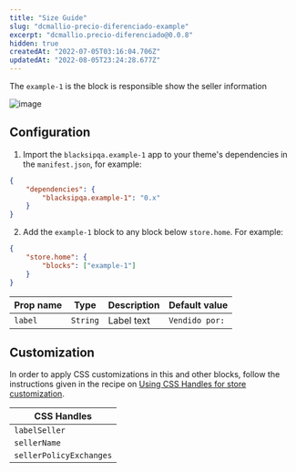 ```yaml
---
title: "Size Guide"
slug: "dcmallio-precio-diferenciado-example"
excerpt: "dcmallio.precio-diferenciado@0.0.8"
hidden: true
createdAt: "2022-07-05T03:16:04.706Z"
updatedAt: "2022-08-05T23:24:28.677Z"
---
```

The `example-1` is the block is responsible show the seller information

![image](https://user-images.githubusercontent.com/17678382/115098788-993db180-9ef7-11eb-8b1e-4bb45aef7e3e.png)

## Configuration

1. Import the `blacksipqa.example-1` app to your theme's dependencies in the `manifest.json`, for example:

```json
{
    "dependencies": {
        "blacksipqa.example-1": "0.x"
    }
}
```

2. Add the `example-1` block to any block below `store.home`. For example:

```json
{
    "store.home": {
        "blocks": ["example-1"]
    }
}
```

| Prop name | Type     | Description | Default value  |
| --------- | -------- | ----------- | -------------- |
| `label`   | `String` | Label text  | `Vendido por:` |

## Customization

In order to apply CSS customizations in this and other blocks, follow the instructions given in the recipe on [Using CSS Handles for store customization](https://vtex.io/docs/recipes/style/using-css-handles-for-store-customization).

| CSS Handles             |
| ----------------------- |
| `labelSeller`           |
| `sellerName`            |
| `sellerPolicyExchanges` |